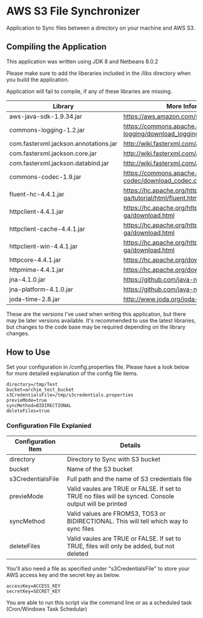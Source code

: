 # AWS S3 File Synchronizer

Application to Sync files between a directory on your machine and AWS S3.

## Compiling the Application

This application was written using JDK 8 and Netbeans 8.0.2

Please make sure to add the liberaries included in the /libs directory when you build the application.

Application will fail to compile, if any of these libraries are missing.

| Library | More Information |
|---------|------------------|
| aws-java-sdk-1.9.34.jar | https://aws.amazon.com/sdk-for-java/ |
| commons-logging-1.2.jar | https://commons.apache.org/proper/commons-logging/download_logging.cgi |
| com.fasterxml.jackson.annotations.jar | http://wiki.fasterxml.com/JacksonHome |
| com.fasterxml.jackson.core.jar | http://wiki.fasterxml.com/JacksonHome |
| com.fasterxml.jackson.databind.jar | http://wiki.fasterxml.com/JacksonHome |
| commons-codec-1.9.jar | https://commons.apache.org/proper/commons-codec/download_codec.cgi |
| fluent-hc-4.4.1.jar | https://hc.apache.org/httpcomponents-client-ga/tutorial/html/fluent.html |
| httpclient-4.4.1.jar | https://hc.apache.org/httpcomponents-client-ga/download.html |
| httpclient-cache-4.4.1.jar | https://hc.apache.org/httpcomponents-client-ga/download.html |
| httpclient-win-4.4.1.jar | https://hc.apache.org/httpcomponents-client-ga/download.html |
| httpcore-4.4.1.jar | https://hc.apache.org/downloads.cgi |
| httpmime-4.4.1.jar | https://hc.apache.org/downloads.cgi |
| jna-4.1.0.jar | https://github.com/java-native-access/jna |
| jna-platform-4.1.0.jar | https://github.com/java-native-access/jna |
| joda-time-2.8.jar | http://www.joda.org/joda-time/ |

These are the versions I've used when writing this application, but there may be later versions available. It's recommended to use the latest libraries, but changes to the code base may be required depending on the library changes.

## How to Use

Set your configuration in /config.properties file. Please have a look below for more detailed explanation of the config file items.

```properties
directory=/tmp/Test
bucket=archie_test_bucket
s3CredentialsFile=/tmp/s3credentials.properties
previeMode=true
syncMethod=BIDIRECTIONAL
deleteFiles=true
```

### Configuration File Explanied

| Configuration Item | Details |
|-------------------|---------|
| directory | Directory to Sync with S3 bucket |
| bucket | Name of the S3 bucket |
| s3CredentialsFile | Full path and the name of S3 credentials file |
| previeMode | Valid vaules are TRUE or FALSE. If set to TRUE no files will be synced. Console output will be printed |
| syncMethod | Valid values are FROMS3, TOS3 or BIDIRECTIONAL. This will tell which way to sync files |
| deleteFiles | Valid vaules are TRUE or FALSE. If set to TRUE, files will only be added, but not deleted |

You'll also need a file as specified under "s3CredentialsFile" to store your AWS access key and the secret key as below.

```properties
accessKey=ACCESS_KEY
secretKey=SECRET_KEY
```

You are able to run this script via the command line or as a scheduled task (Cron/Windows Task Schedular)
